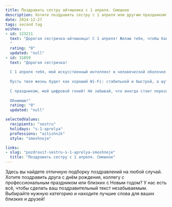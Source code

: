 ```yaml
---
title: Поздравить сестру айтишника с 1 апреля. Смешное
description: Хотите поздравить сестру с 1 апреля или другим праздником? Наш ИИ создаст незабываемое поздравление, а вы обязательно выделитесь среди других.  
date: 2024-12-27
tags: second tag
wishes:
- id: 123211
  text: "Дорогая сестричка-айтишница! С 1 апреля! Желаю тебе, чтобы баги в твоей жизни были настолько же милыми, как котята, а дедлайны сдавались с такой же легкостью, как вирус на флешку!  Пусть твой код всегда работает идеально (ну, почти!), а кофе никогда не заканчивается.  И чтобы сегодня ни один тролль не смог тебя взломать! 😉
  "
  rating: "0"
  updated: "null"
- id: 31059
  text: "Дорогая сестричка!
  
  С 1 апреля тебя, мой искусственный интеллект в человеческой оболочке! Пусть в твоей кодовой базе всегда будет только позитивный баг, а алгоритмы счастья проходят без ошибок. Желаю, чтобы каждый твой день был как идеальный скомпилированный код — без фейлов и с максимальной оптимизацией радosti!
  
  Пусть твоя жизнь будет как хороший Wi-Fi: стабильной и быстрой, а шутки вокруг — как вирусные мемы, которые всегда поднимают настроение. Помни, смех пополняет наш запас данных в сердце, а не приводит к сбоям!
  
  С праздником, мой цифровой гений! Не забывай, что иногда стоит перезагрузить систему и просто наслаждаться жизнью.
  
  Обнимаю!"
  rating: "0"
  updated: "null"

selectedValues:
  recipients: "sestru"
  holidays: "s-1-aprelya"
  professions: "aitishnik"
  style: "smeshnoje"

links:
- slug: "pozdravit-sestru-s-1-aprelya-smeshnoje"
  title: "Поздравить сестру с 1 апреля. Смешное"
---
```


Здесь вы найдете отличную подборку поздравлений на любой случай.
Хотите поздравить друга с днём рождения, коллегу с профессиональным праздником или близких с Новым годом? У нас есть всё, чтобы сделать ваш поздравительный текст незабываемым. Выбирайте нужную категорию и находите лучшие слова для ваших близких и друзей!
